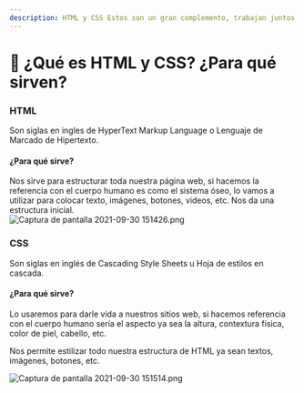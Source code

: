 ```yaml
---
description: HTML y CSS Estos son un gran complemento, trabajan juntos.
---
```


# 🎯 ¿Qué es HTML y CSS? ¿Para qué sirven?

### HTML

Son siglas en ingles de HyperText Markup Language o Lenguaje de Marcado de Hipertexto.

#### ¿Para qué sirve?

Nos sirve para estructurar toda nuestra página web, si hacemos la referencia con el cuerpo humano es como el sistema óseo, lo vamos a utilizar para colocar texto, imágenes, botones, videos, etc. Nos da una estructura inicial.\
![Captura de pantalla 2021-09-30 151426.png](https://static.platzi.com/media/user\_upload/Captura%20de%20pantalla%202021-09-30%20151426-2cd0396c-6932-4d28-b0a6-9ce6f9e1c289.jpg)

### CSS

Son siglas en inglés de Cascading Style Sheets u Hoja de estilos en cascada.

#### ¿Para qué sirve?

Lo usaremos para darle vida a nuestros sitios web, si hacemos referencia con el cuerpo humano sería el aspecto ya sea la altura, contextura física, color de piel, cabello, etc.

Nos permite estilizar todo nuestra estructura de HTML ya sean textos, imágenes, botones, etc.

![Captura de pantalla 2021-09-30 151514.png](https://static.platzi.com/media/user\_upload/Captura%20de%20pantalla%202021-09-30%20151514-733419ee-d368-4292-bfed-b4b87e18ed54.jpg)

###
